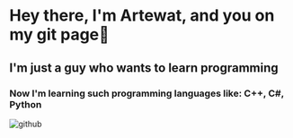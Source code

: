 # Hey there, I'm Artewat, and you on my git page👋
## I'm just a guy who wants to learn programming
### Now I'm learning such programming languages like: C++, C#, Python
![github](https://img.shields.io/badge/GitHub-000001?style=for-the-badge&logo=GitHub&logoColor=white)
